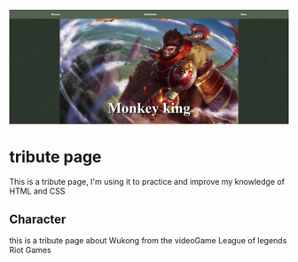 ![Screenshot](Multimedia/img/Screenshot%202022-06-21%20102412.png)

# tribute page

This is a tribute page, I'm using it to practice and improve my knowledge of HTML and CSS

## Character

this is a tribute page about Wukong from the videoGame League of legends Riot Games

